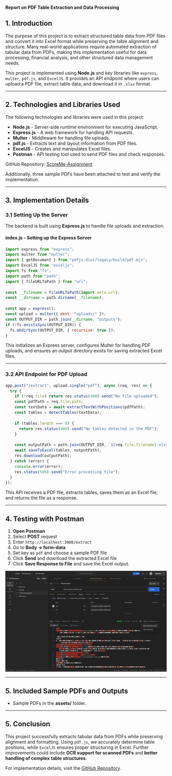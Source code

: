 **Report on PDF Table Extraction and Data Processing**

## 1. Introduction
The purpose of this project is to extract structured table data from PDF files and convert it into Excel format while preserving the table alignment and structure. Many real-world applications require automated extraction of tabular data from PDFs, making this implementation useful for data processing, financial analysis, and other structured data management needs.

This project is implemented using **Node.js** and key libraries like `express`, `multer`, `pdf.js`, and `ExcelJS`. It provides an API endpoint where users can upload a PDF file, extract table data, and download it in `.xlsx` format.

---

## 2. Technologies and Libraries Used
The following technologies and libraries were used in this project:

- **Node.js** - Server-side runtime environment for executing JavaScript.
- **Express.js** - A web framework for handling API requests.
- **Multer** - Middleware for handling file uploads.
- **pdf.js** - Extracts text and layout information from PDF files.
- **ExcelJS** - Creates and manipulates Excel files.
- **Postman** - API testing tool used to send PDF files and check responses.

GitHub Repository: [ScoreMe-Assignment](https://github.com/Karan1562/ScoreMe-Assignment)

Additionally, three sample PDFs have been attached to test and verify the implementation.

---

## 3. Implementation Details

### 3.1 Setting Up the Server
The backend is built using **Express.js** to handle file uploads and extraction.

#### **index.js - Setting up the Express Server**
```javascript
import express from "express";
import multer from "multer";
import { getDocument } from "pdfjs-dist/legacy/build/pdf.mjs";
import ExcelJS from "exceljs";
import fs from "fs";
import path from "path";
import { fileURLToPath } from "url";

const __filename = fileURLToPath(import.meta.url);
const __dirname = path.dirname(__filename);

const app = express();
const upload = multer({ dest: "uploads/" });
const OUTPUT_DIR = path.join(__dirname, "outputs");
if (!fs.existsSync(OUTPUT_DIR)) {
  fs.mkdirSync(OUTPUT_DIR, { recursive: true });
}
```

This initializes an Express server, configures Multer for handling PDF uploads, and ensures an output directory exists for saving extracted Excel files.

---

### 3.2 API Endpoint for PDF Upload

```javascript
app.post("/extract", upload.single("pdf"), async (req, res) => {
  try {
    if (!req.file) return res.status(400).send("No file uploaded");
    const pdfPath = req.file.path;
    const textData = await extractTextWithPositions(pdfPath);
    const tables = detectTables(textData);
    
    if (tables.length === 0) {
      return res.status(400).send("No tables detected in the PDF");
    }
    
    const outputPath = path.join(OUTPUT_DIR, `${req.file.filename}.xlsx`);
    await saveToExcel(tables, outputPath);
    res.download(outputPath);
  } catch (error) {
    console.error(error);
    res.status(500).send("Error processing file");
  }
});
```

This API receives a PDF file, extracts tables, saves them as an Excel file, and returns the file as a response.

---

## 4. Testing with Postman

1. **Open Postman**
2. Select **POST** request
3. Enter `http://localhost:3000/extract`
4. Go to **Body → form-data**
5. Set key as `pdf` and choose a sample PDF file
6. Click **Send** and download the extracted Excel file
7. Click **Save Response to File** and save the Excel output.

![Postman File Extraction](./assets/PostManCheck.png)

---

## 5. Included Sample PDFs and Outputs
- Sample PDFs in the **assets/** folder.

---

## 5. Conclusion
This project successfully extracts tabular data from PDFs while preserving alignment and formatting. Using `pdf.js`, we accurately determine table positions, while `ExcelJS` ensures proper structuring in Excel. Further improvements could include **OCR support for scanned PDFs** and **better handling of complex table structures**.

For implementation details, visit the [GitHub Repository](https://github.com/Karan1562/ScoreMe-Assignment).
